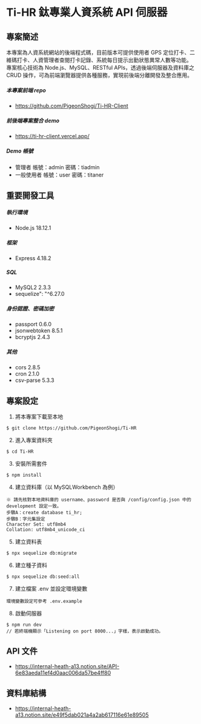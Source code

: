 # Ti-HR 鈦專業人資系統 API 伺服器

## 專案簡述

本專案為人資系統網站的後端程式碼，目前版本可提供使用者 GPS 定位打卡、二維碼打卡、人資管理者查閱打卡記錄、系統每日提示出勤狀態異常人數等功能。<br>專案核心技術為 Node.js、MySQL、RESTful APIs，透過後端伺服器及資料庫之 CRUD 操作，可為前端瀏覽器提供各種服務，實現前後端分離開發及整合應用。

##### 本專案前端 repo

- https://github.com/PigeonShogi/Ti-HR-Client

##### 前後端專案整合 demo

- https://ti-hr-client.vercel.app/

##### Demo 帳號

- 管理者
  帳號：admin
  密碼：tiadmin
- 一般使用者
  帳號：user
  密碼：titaner

## 重要開發工具

##### 執行環境

- Node.js 18.12.1

##### 框架

- Express 4.18.2

##### SQL

- MySQL2 2.3.3
- sequelize": "^6.27.0

##### 身份認證、密碼加密

- passport 0.6.0
- jsonwebtoken 8.5.1
- bcryptjs 2.4.3

##### 其他

- cors 2.8.5
- cron 2.1.0
- csv-parse 5.3.3

## 專案設定

1. 將本專案下載至本地

```
$ git clone https://github.com/PigeonShogi/Ti-HR
```

2. 進入專案資料夾

```
$ cd Ti-HR
```

3. 安裝所需套件

```
$ npm install
```

4. 建立資料庫（以 MySQLWorkbench 為例）

```
※ 請先核對本地資料庫的 username、password 是否與 /config/config.json 中的 development 設定一致。
步驟A：create database ti_hr;
步驟B：字元集設定
Character Set: utf8mb4
Collation: utf8mb4_unicode_ci
```

5. 建立資料表

```
$ npx sequelize db:migrate
```

6. 建立種子資料

```
$ npx sequelize db:seed:all
```

7. 建立檔案 .env 並設定環境變數

```
環境變數設定可參考 .env.example
```

8. 啟動伺服器

```
$ npm run dev
// 若終端機顯示「Listening on port 8000...」字樣，表示啟動成功。
```

## API 文件

- https://internal-heath-a13.notion.site/API-6e83aeda11ef4d0aac006da57be4ff80

## 資料庫結構

- https://internal-heath-a13.notion.site/e49f5dab021a4a2ab617116e61e89505
